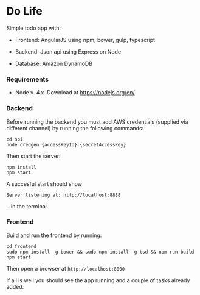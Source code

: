 # Do Life

Simple todo app with:

- Frontend: AngularJS using npm, bower, gulp, typescript

- Backend: Json api using Express on Node

- Database: Amazon DynamoDB

### Requirements

- Node v. 4.x. Download at https://nodejs.org/en/

### Backend

Before running the backend you must add AWS credentials (supplied via different channel) by running the following commands:

```
cd api
node credgen {accessKeyId} {secretAccessKey}
```

Then start the server:

```
npm install
npm start
```

A succesful start should show

```
Server listening at: http://localhost:8888
```

...in the terminal.

### Frontend

Build and run the frontend by running:

```
cd frontend
sudo npm install -g bower && sudo npm install -g tsd && npm run build
npm start
```

Then open a browser at `http://localhost:8000`

If all is well you should see the app running and a couple of tasks already added.
